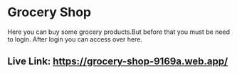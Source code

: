 # Grocery Shop

Here you can buy some grocery products.But before that you must be need to login. After login you can access over here.

## Live Link: https://grocery-shop-9169a.web.app/

